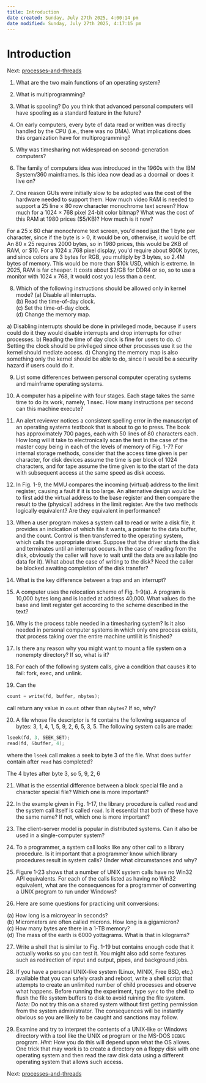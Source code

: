 ```yaml
---
title: Introduction
date created: Sunday, July 27th 2025, 4:00:14 pm
date modified: Sunday, July 27th 2025, 4:17:15 pm
---
```


# Introduction

Next: [processes-and-threads](processes-and-threads.md)


1. What are the two main functions of an operating system?

2. What is multiprogramming?

3. What is spooling? Do you think that advanced personal computers will have spooling as a standard feature in the future?

4. On early computers, every byte of data read or written was directly handled by the CPU (i.e., there was no DMA). What implications does this organization have for multiprogramming?

5. Why was timesharing not widespread on second-generation computers?

6. The family of computers idea was introduced in the 1960s with the IBM System/360 mainframes. Is this idea now dead as a doornail or does it live on?

7. One reason GUIs were initially slow to be adopted was the cost of the hardware needed to support them. How much video RAM is needed to support a 25 line × 80 row character monochrome text screen? How much for a 1024 × 768 pixel 24-bit color bitmap? What was the cost of this RAM at 1980 prices ($5/KB)? How much is it now?

For a 25 x 80 char monochrome text screen, you'd need just the 1 byte per character, since if the byte is > 0, it would be on, otherwise, it would be off. An 80 x 25 requires 2000 bytes, so in 1980 prices, this would be 2KB of RAM, or $10. For a 1024 x 768 pixel display, you'd require about 800K bytes, and since colors are 3 bytes for RGB, you multiply by 3 bytes, so 2.4M bytes of memory. This would be more than $10k USD, which is extreme. In 2025, RAM is far cheaper. It costs about $2/GB for DDR4 or so, so to use a monitor with 1024 x 768, it would cost you less than a cent.

8. Which of the following instructions should be allowed only in kernel mode?
   (a) Disable all interrupts.  
   (b) Read the time-of-day clock.  
   (c) Set the time-of-day clock.  
   (d) Change the memory map.
   
a) Disabling interrupts should be done in privileged mode, because if users could do it they would disable interrupts and drop interrupts for other processes.
b) Reading the time of day clock is fine for users to do.
c) Setting the clock should be privileged since other processes use it so the kernel should mediate access.
d) Changing the memory map is also something only the kernel should be able to do, since it would be a security hazard if users could do it.

9. List some differences between personal computer operating systems and mainframe operating systems.

10. A computer has a pipeline with four stages. Each stage takes the same time to do its work, namely, 1 nsec. How many instructions per second can this machine execute?

11. An alert reviewer notices a consistent spelling error in the manuscript of an operating systems textbook that is about to go to press. The book has approximately 700 pages, each with 50 lines of 80 characters each. How long will it take to electronically scan the text in the case of the master copy being in each of the levels of memory of Fig. 1-7? For internal storage methods, consider that the access time given is per character, for disk devices assume the time is per block of 1024 characters, and for tape assume the time given is to the start of the data with subsequent access at the same speed as disk access.

12. In Fig. 1-9, the MMU compares the incoming (virtual) address to the limit register, causing a fault if it is too large. An alternative design would be to first add the virtual address to the base register and then compare the result to the (physical) address in the limit register. Are the two methods logically equivalent? Are they equivalent in performance?

13. When a user program makes a system call to read or write a disk file, it provides an indication of which file it wants, a pointer to the data buffer, and the count. Control is then transferred to the operating system, which calls the appropriate driver. Suppose that the driver starts the disk and terminates until an interrupt occurs. In the case of reading from the disk, obviously the caller will have to wait until the data are available (no data for it). What about the case of writing to the disk? Need the caller be blocked awaiting completion of the disk transfer?

14. What is the key difference between a trap and an interrupt?

15. A computer uses the relocation scheme of Fig. 1-9(a). A program is 10,000 bytes long and is loaded at address 40,000. What values do the base and limit register get according to the scheme described in the text?

16. Why is the process table needed in a timesharing system? Is it also needed in personal computer systems in which only one process exists, that process taking over the entire machine until it is finished?

17. Is there any reason why you might want to mount a file system on a nonempty directory? If so, what is it?

18. For each of the following system calls, give a condition that causes it to fail: fork, exec, and unlink.

19. Can the

```c
count = write(fd, buffer, nbytes);
```

call return any value in `count` other than `nbytes`? If so, why?

20. A file whose file descriptor is `fd` contains the following sequence of bytes: 3, 1, 4, 1, 5, 9, 2, 6, 5, 3, 5. The following system calls are made:

```c
lseek(fd, 3, SEEK_SET);
read(fd, &buffer, 4);
```

where the `lseek` call makes a seek to byte 3 of the file. What does `buffer` contain after `read` has completed?

The 4 bytes after byte 3, so 5, 9, 2, 6

21. What is the essential difference between a block special file and a character special file? Which one is more important?

22. In the example given in Fig. 1-17, the library procedure is called `read` and the system call itself is called `read`. Is it essential that both of these have the same name? If not, which one is more important?

23. The client-server model is popular in distributed systems. Can it also be used in a single-computer system?

24. To a programmer, a system call looks like any other call to a library procedure. Is it important that a programmer know which library procedures result in system calls? Under what circumstances and why?

25. Figure 1-23 shows that a number of UNIX system calls have no Win32 API equivalents. For each of the calls listed as having no Win32 equivalent, what are the consequences for a programmer of converting a UNIX program to run under Windows?

26. Here are some questions for practicing unit conversions:

(a) How long is a microyear in seconds?  
(b) Micrometers are often called microns. How long is a gigamicron?  
(c) How many bytes are there in a 1-TB memory?  
(d) The mass of the earth is 6000 yottagrams. What is that in kilograms?

27. Write a shell that is similar to Fig. 1-19 but contains enough code that it actually works so you can test it. You might also add some features such as redirection of input and output, pipes, and background jobs.

28. If you have a personal UNIX-like system (Linux, MINIX, Free BSD, etc.) available that you can safely crash and reboot, write a shell script that attempts to create an unlimited number of child processes and observe what happens. Before running the experiment, type `sync` to the shell to flush the file system buffers to disk to avoid ruining the file system.  
_Note:_ Do not try this on a shared system without first getting permission from the system administrator. The consequences will be instantly obvious so you are likely to be caught and sanctions may follow.

29. Examine and try to interpret the contents of a UNIX-like or Windows directory with a tool like the UNIX `od` program or the MS-DOS `DEBUG` program. _Hint:_ How you do this will depend upon what the OS allows. One trick that may work is to create a directory on a floppy disk with one operating system and then read the raw disk data using a different operating system that allows such access.


Next: [processes-and-threads](processes-and-threads.md)
